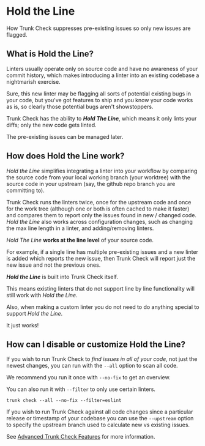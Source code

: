 # Hold the Line

How Trunk Check suppresses pre-existing issues so only new issues are flagged.

## What is Hold the Line?

Linters usually operate only on source code and have no awareness of your commit history, which makes introducing a linter into an existing codebase a nightmarish exercise.

Sure, this new linter may be flagging all sorts of potential existing bugs in your code, but you've got features to ship and you know your code works as is, so clearly those potential bugs aren't showstoppers.

Trunk Check has the ability to _**Hold The Line**_, which means it only lints your diffs; only the new code gets linted.

The pre-existing issues can be managed later.

## How does Hold the Line work?

_Hold the Line_ simplifies integrating a linter into your workflow by comparing the source code from your local working branch (your worktree) with the source code in your upstream (say, the github repo branch you are committing to).

Trunk Check runs the linters twice, once for the upstream code and once for the work tree (although one or both is often cached to make it faster) and compares them to report only the issues found in new / changed code. _Hold the Line_ also works across configuration changes, such as changing the max line length in a linter, and adding/removing linters.

_Hold The Line_ **works at the line level** of your source code.

For example, if a single line has multiple pre-existing issues and a new linter is added which reports the new issue, then Trunk Check will report just the new issue and not the previous ones.

_**Hold the Line**_ is built into Trunk Check itself.

This means existing linters that do not support line by line functionality will still work with _Hold the Line_.

Also, when making a custom linter you do not need to do anything special to support _Hold the Line_.

It just works!

## How can I disable or customize Hold the Line?

If you wish to run Trunk Check to _find issues in all of your code_, not just the newest changes, you can run with the `--all` option to scan all code.

We recommend you run it once with `--no-fix` to get an overview.

You can also run it with `--filter` to only use certain linters.

```shell
trunk check --all --no-fix --filter=eslint
```

If you wish to run Trunk Check against all code changes since a particular release or timestamp of your codebase you can use the `--upstream` option to specify the upstream branch used to calculate new vs existing issues.

See [Advanced Trunk Check Features](https://docs.trunk.io/check/advanced-setup/cli/cli-options#advanced-trunk-check-features) for more information.

